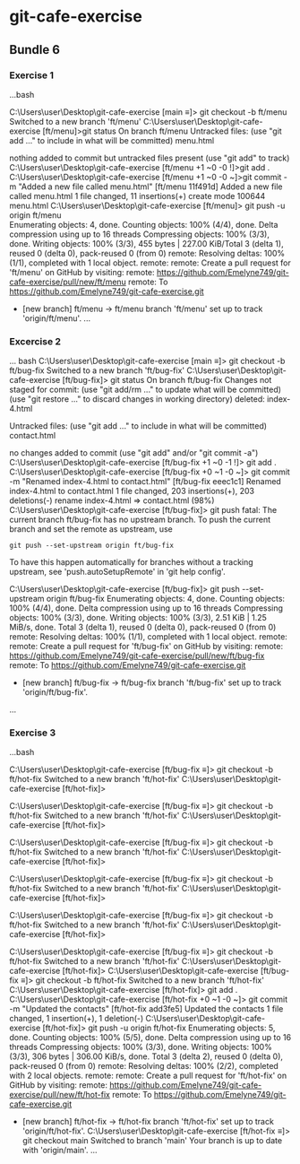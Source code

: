# git-cafe-exercise
## Bundle 6
### Exercise 1

...bash

C:\Users\user\Desktop\git-cafe-exercise [main ≡]> git checkout -b ft/menu
Switched to a new branch 'ft/menu'
C:\Users\user\Desktop\git-cafe-exercise [ft/menu]>git status
On branch ft/menu
Untracked files:
  (use "git add <file>..." to include in what will be committed)
        menu.html

nothing added to commit but untracked files present (use "git add" to track)
C:\Users\user\Desktop\git-cafe-exercise [ft/menu +1 ~0 -0 !]>git add .
C:\Users\user\Desktop\git-cafe-exercise [ft/menu +1 ~0 -0 ~]>git commit -m "Added a new file called menu.html"
[ft/menu 11f491d] Added a new file called menu.html
 1 file changed, 11 insertions(+)
 create mode 100644 menu.html
C:\Users\user\Desktop\git-cafe-exercise [ft/menu]> git push -u origin ft/menu                
Enumerating objects: 4, done.
Counting objects: 100% (4/4), done.
Delta compression using up to 16 threads
Compressing objects: 100% (3/3), done.
Writing objects: 100% (3/3), 455 bytes | 227.00 KiB/Total 3 (delta 1), reused 0 (delta 0), pack-reused 0 (from 0)
remote: Resolving deltas: 100% (1/1), completed with 1 local object.
remote:
remote: Create a pull request for 'ft/menu' on GitHub by visiting:
remote:      https://github.com/Emelyne749/git-cafe-exercise/pull/new/ft/menu
remote:
To https://github.com/Emelyne749/git-cafe-exercise.git
 * [new branch]      ft/menu -> ft/menu
branch 'ft/menu' set up to track 'origin/ft/menu'.
... 

### Excercise 2
... bash
C:\Users\user\Desktop\git-cafe-exercise [main ≡]> git checkout -b ft/bug-fix
Switched to a new branch 'ft/bug-fix'
C:\Users\user\Desktop\git-cafe-exercise [ft/bug-fix]> git status
On branch ft/bug-fix
Changes not staged for commit:
  (use "git add/rm <file>..." to update what will be committed)
  (use "git restore <file>..." to discard changes in working directory)
        deleted:    index-4.html

Untracked files:
  (use "git add <file>..." to include in what will be committed)
        contact.html

no changes added to commit (use "git add" and/or "git commit -a")
C:\Users\user\Desktop\git-cafe-exercise [ft/bug-fix +1 ~0 -1 !]> git add .
C:\Users\user\Desktop\git-cafe-exercise [ft/bug-fix +0 ~1 -0 ~]> git commit -m "Renamed index-4.html to contact.html"
[ft/bug-fix eeec1c1] Renamed index-4.html to contact.html
 1 file changed, 203 insertions(+), 203 deletions(-)
 rename index-4.html => contact.html (98%)
C:\Users\user\Desktop\git-cafe-exercise [ft/bug-fix]> git push
fatal: The current branch ft/bug-fix has no upstream branch.
To push the current branch and set the remote as upstream, use

    git push --set-upstream origin ft/bug-fix

To have this happen automatically for branches without a tracking
upstream, see 'push.autoSetupRemote' in 'git help config'.

C:\Users\user\Desktop\git-cafe-exercise [ft/bug-fix]> git push --set-upstream origin ft/bug-fix
Enumerating objects: 4, done.
Counting objects: 100% (4/4), done.
Delta compression using up to 16 threads
Compressing objects: 100% (3/3), done.
Writing objects: 100% (3/3), 2.51 KiB | 1.25 MiB/s, done.
Total 3 (delta 1), reused 0 (delta 0), pack-reused 0 (from 0)
remote: Resolving deltas: 100% (1/1), completed with 1 local object.
remote:
remote: Create a pull request for 'ft/bug-fix' on GitHub by visiting:
remote:      https://github.com/Emelyne749/git-cafe-exercise/pull/new/ft/bug-fix
remote:
To https://github.com/Emelyne749/git-cafe-exercise.git
 * [new branch]      ft/bug-fix -> ft/bug-fix
branch 'ft/bug-fix' set up to track 'origin/ft/bug-fix'.

...

### Exercise 3

...bash

C:\Users\user\Desktop\git-cafe-exercise [ft/bug-fix ≡]> git checkout -b ft/hot-fix
Switched to a new branch 'ft/hot-fix'
C:\Users\user\Desktop\git-cafe-exercise [ft/hot-fix]>







C:\Users\user\Desktop\git-cafe-exercise [ft/bug-fix ≡]> git checkout -b ft/hot-fix
Switched to a new branch 'ft/hot-fix'
C:\Users\user\Desktop\git-cafe-exercise [ft/hot-fix]>






C:\Users\user\Desktop\git-cafe-exercise [ft/bug-fix ≡]> git checkout -b ft/hot-fix
Switched to a new branch 'ft/hot-fix'
C:\Users\user\Desktop\git-cafe-exercise [ft/hot-fix]>




C:\Users\user\Desktop\git-cafe-exercise [ft/bug-fix ≡]> git checkout -b ft/hot-fix
Switched to a new branch 'ft/hot-fix'
C:\Users\user\Desktop\git-cafe-exercise [ft/hot-fix]>



C:\Users\user\Desktop\git-cafe-exercise [ft/bug-fix ≡]> git checkout -b ft/hot-fix
Switched to a new branch 'ft/hot-fix'
C:\Users\user\Desktop\git-cafe-exercise [ft/hot-fix]>

C:\Users\user\Desktop\git-cafe-exercise [ft/bug-fix ≡]> git checkout -b ft/hot-fix
Switched to a new branch 'ft/hot-fix'
C:\Users\user\Desktop\git-cafe-exercise [ft/hot-fix]>
C:\Users\user\Desktop\git-cafe-exercise [ft/bug-fix ≡]> git checkout -b ft/hot-fix
Switched to a new branch 'ft/hot-fix'
C:\Users\user\Desktop\git-cafe-exercise [ft/hot-fix]>
                                                      git add .
C:\Users\user\Desktop\git-cafe-exercise [ft/hot-fix +0 ~1 -0 ~]> git commit -m "Updated the contacts"
[ft/hot-fix add3fe5] Updated the contacts
 1 file changed, 1 insertion(+), 1 deletion(-)
C:\Users\user\Desktop\git-cafe-exercise [ft/hot-fix]> git push -u origin ft/hot-fix
Enumerating objects: 5, done.
Counting objects: 100% (5/5), done.
Delta compression using up to 16 threads
Compressing objects: 100% (3/3), done.
Writing objects: 100% (3/3), 306 bytes | 306.00 KiB/s, done.
Total 3 (delta 2), reused 0 (delta 0), pack-reused 0 (from 0)
remote: Resolving deltas: 100% (2/2), completed with 2 local objects.
remote: 
remote: Create a pull request for 'ft/hot-fix' on GitHub by visiting:
remote:      https://github.com/Emelyne749/git-cafe-exercise/pull/new/ft/hot-fix
remote:
To https://github.com/Emelyne749/git-cafe-exercise.git
 * [new branch]      ft/hot-fix -> ft/hot-fix
branch 'ft/hot-fix' set up to track 'origin/ft/hot-fix'.
C:\Users\user\Desktop\git-cafe-exercise [ft/hot-fix ≡]> git checkout main
Switched to branch 'main'
Your branch is up to date with 'origin/main'.
...